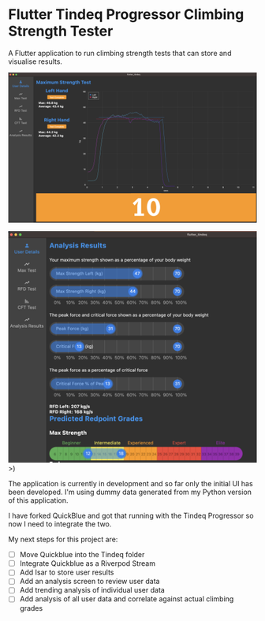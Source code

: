 # Flutter Tindeq Progressor Climbing Strength Tester

A Flutter application to run climbing strength tests that can store and visualise results.

![screenshot1.png](/assets/images/screenshot1.png)

![screenshot2.png](/assets/images/screenshot2.png)>)

The application is currently in development and so far only the initial UI has been developed. I'm using dummy data generated from my Python version of this application.

I have forked QuickBlue and got that running with the Tindeq Progressor so now I need to integrate the two.

My next steps for this project are:
- [ ] Move Quickblue into the Tindeq folder
- [ ] Integrate Quickblue as a Riverpod Stream
- [ ] Add Isar to store user results
- [ ] Add an analysis screen to review user data
- [ ] Add trending analysis of individual user data
- [ ] Add analysis of all user data and correlate against actual climbing grades
